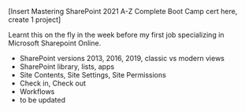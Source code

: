 [Insert Mastering SharePoint 2021 A-Z Complete Boot Camp cert here, create 1 project]

Learnt this on the fly in the week before my first job specializing in Microsoft Sharepoint Online. 
- SharePoint versions 2013, 2016, 2019, classic vs modern views
- SharePoint library, lists, apps
- Site Contents, Site Settings, Site Permissions
- Check in, Check out
- Workflows
- to be updated
